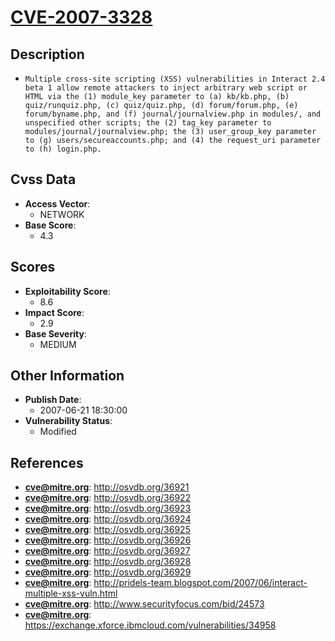 
# [CVE-2007-3328](https://cve.mitre.org/cgi-bin/cvename.cgi?name=CVE-2007-3328)

## Description

- `Multiple cross-site scripting (XSS) vulnerabilities in Interact 2.4 beta 1 allow remote attackers to inject arbitrary web script or HTML via the (1) module_key parameter to (a) kb/kb.php, (b) quiz/runquiz.php, (c) quiz/quiz.php, (d) forum/forum.php, (e) forum/byname.php, and (f) journal/journalview.php in modules/, and unspecified other scripts; the (2) tag_key parameter to modules/journal/journalview.php; the (3) user_group_key parameter to (g) users/secureaccounts.php; and (4) the request_uri parameter to (h) login.php.`

## Cvss Data

- **Access Vector**:
  - NETWORK
- **Base Score**:
  - 4.3

## Scores

- **Exploitability Score**:
  - 8.6
- **Impact Score**:
  - 2.9
- **Base Severity**:
  - MEDIUM

## Other Information

- **Publish Date**:
  - 2007-06-21 18:30:00
- **Vulnerability Status**:
  - Modified

## References

- **cve@mitre.org**: http://osvdb.org/36921
- **cve@mitre.org**: http://osvdb.org/36922
- **cve@mitre.org**: http://osvdb.org/36923
- **cve@mitre.org**: http://osvdb.org/36924
- **cve@mitre.org**: http://osvdb.org/36925
- **cve@mitre.org**: http://osvdb.org/36926
- **cve@mitre.org**: http://osvdb.org/36927
- **cve@mitre.org**: http://osvdb.org/36928
- **cve@mitre.org**: http://osvdb.org/36929
- **cve@mitre.org**: http://pridels-team.blogspot.com/2007/06/interact-multiple-xss-vuln.html
- **cve@mitre.org**: http://www.securityfocus.com/bid/24573
- **cve@mitre.org**: https://exchange.xforce.ibmcloud.com/vulnerabilities/34958
